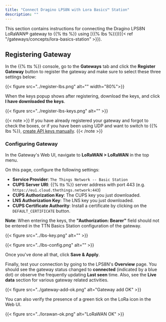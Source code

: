 ```yaml
---
title: "Connect Dragino LPS8N with Lora Basics™ Station"
description: ""
---
```


This section contains instructions for connecting the Dragino LPS8N LoRaWAN® gateway to {{% tts %}} using [{{% lbs %}}]({{< ref "/gateways/concepts/lora-basics-station" >}}).

<!--more-->

## Registering Gateway

In the {{% tts %}} console, go to the **Gateways** tab and click the **Register Gateway** button to register the gateway and make sure to select these three settings below:

{{< figure src="../register-lbs.png" alt="" width="80%">}}

When the keys popup shows after registering, download the keys, and click **I have downloaded the keys**.

{{< figure src="../register-lbs-keys.png" alt="" >}}

{{< note >}}
If you have already registered your gateway and forgot to check the boxes, or if you have been using UDP and want to switch to {{% lbs %}}, [create API keys manually](https://www.thethingsindustries.com/docs/gateways/concepts/lora-basics-station/cups/#create-separate-cups-and-lns-api-keys).
{{< /note >}}

### Configuring Gateway

In the Gateway's Web UI, navigate to **LoRaWAN > LoRaWAN** in the top menu.

On this page, configure the following settings:

- **Service Provider**: `The Things Network -- Basic Station`
- **CUPS Server URI**: {{% tts %}} server address with port 443 (e.g. `https://eu1.cloud.thethings.network:443`)
- **CUPS Authorization Key**: The CUPS key you just downloaded.
- **LNS Authorization Key**: The LNS key you just downloaded.
- **CUPS Certificate Authority**: Install a certificate by clicking on the `DEFAULT_CERTIFICATE` button.

**Note**: When entering the keys, the **"Authorization: Bearer"** field should not be entered in the TTN Basics Station configuration of the gateway.

{{< figure src="../lbs-key.png" alt="" >}}

{{< figure src="../lbs-config.png" alt="" >}}

Once you've done all that, click **Save & Apply**.

Finally, test your connection by going to the LPS8N's **Overview** page. You should see the gateway status changed to **connected** (indicated by a blue dot) or observe the frequently updating **Last seen** time. Also, see the **Live data** section for various gateway related activities.

{{< figure src="../gateway-add-ok.png" alt="Gateway add OK" >}}

You can also verify the presence of a green tick on the LoRa icon in the Web UI.

{{< figure src="../lorawan-ok.png" alt="LoRaWAN OK" >}}
